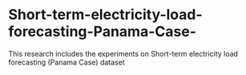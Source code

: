 # Short-term-electricity-load-forecasting-Panama-Case-
This research includes the experiments on Short-term electricity load forecasting (Panama Case) dataset
